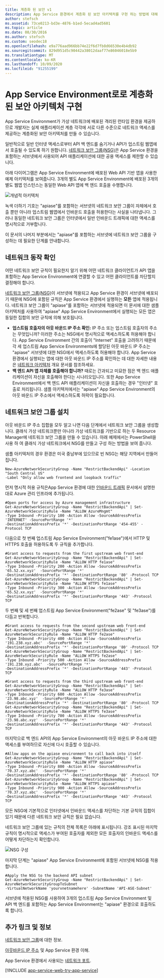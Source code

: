 ```yaml
---
title: 계층화 된 보안 v1
description: App Service 환경에서 계층화 된 보안 아키텍처를 구현 하는 방법에 대해 알아봅니다. 이 문서는 레거시 v1 ASE를 사용하는 고객에게만 제공됩니다.
author: stefsch
ms.assetid: 73ce0213-bd3e-4876-b1ed-5ecad4ad5601
ms.topic: article
ms.date: 08/30/2016
ms.author: stefsch
ms.custom: seodec18
ms.openlocfilehash: e9a776aad966bb74e22f6d7fb8d66530e4b4db92
ms.sourcegitcommit: 829d951d5c90442a38012daaf77e86046018e5b9
ms.translationtype: MT
ms.contentlocale: ko-KR
ms.lasthandoff: 10/09/2020
ms.locfileid: "91255199"
---
```

# <a name="implementing-a-layered-security-architecture-with-app-service-environments"></a>App Service Environment로로 계층화된 보안 아키텍처 구현
App Service Environment가 가상 네트워크에 배포된 격리된 런타임 환경을 제공하므로 개발자는 실제 애플리케이션 계층 각각에 서로 다른 수준으로 네트워크 액세스를 제공하는 계층화된 보안 아키텍처를 만들 수 있습니다.

일반적으로 일반 인터넷 액세스로부터 API 백 엔드를 숨기거나 API가 업스트림 웹앱에서 호출될 수 있도록 하기 원합니다.  [네트워크 보안 그룹(NSG)][NetworkSecurityGroups]은 App Service 환경을 포함하는 서브넷에서 사용되어 API 애플리케이션에 대한 공용 액세스를 제한할 수 있습니다.

아래 다이어그램은 App Service Environment에 배포된 Web API 기반 앱을 사용한 예제 아키텍처를 보여줍니다.  3개의 별도 App Service Environment에 배포된 3개의 별도 웹앱 인스턴스는 동일한 Web API 앱에 백 엔드 호출을 수행합니다.

![개념적 아키텍처][ConceptualArchitecture] 

녹색 더하기 기호는 "apiase"를 포함하는 서브넷의 네트워크 보안 그룹이 자체에서 호출 뿐만 아니라 업스트림 웹앱에서 인바운드 호출을 허용한다는 사실을 나타냅니다.  그러나 동일한 네트워크 보안 그룹은 인터넷에서 일반 인바운드 트래픽에 대한 액세스를 명시적으로 거부합니다. 

이 문서의 나머지 부분에서는 "apiase"를 포함하는 서브넷에 네트워크 보안 그룹을 구성하는 데 필요한 단계를 안내합니다.

## <a name="determining-the-network-behavior"></a>네트워크 동작 확인
어떤 네트워크 보안 규칙이 필요한지 알기 위해 어떤 네트워크 클라이언트가 API 앱을 포함하는 App Service Environment에 연결할 수 있고 어떤 클라이언트를 차단할지 결정해야 합니다.

[네트워크 보안 그룹(NSG)][NetworkSecurityGroups]이 서브넷에 적용되고 App Service 환경이 서브넷에 배포되기 때문에 NSG에 포함된 규칙은 App Service 환경에서 실행하는 **모든** 앱에 적용됩니다.  네트워크 보안 그룹이 "apiase"를 포함하는 서브넷에 적용되면 이 문서에 대한 샘플 아키텍처를 사용하여 "apiase" App Service Environment에서 실행되는 모든 앱은 동일한 집합의 보안 규칙에 의해 보호됩니다. 

* **업스트림 호출자의 아웃 바운드 IP 주소 확인:** IP 주소 또는 업스트림 호출자의 주소는 무엇입니까?  이러한 주소는 NSG에서 명시적으로 액세스하도록 허용해야 합니다.  App Service Environment 간의 호출이 "Internet" 호출을 고려하기 때문에 각 세 업스트림 App Service Environments에 할당된 아웃 바운드 IP 주소는 "apiase" 서브넷에 대한 NSG에서 액세스하도록 허용해야 합니다.   App Service 환경에서 실행되는 앱에 대한 아웃 바운드 IP 주소를 확인하는 데 대한 자세한 내용은 [네트워크 아키텍처][NetworkArchitecture] 개요 문서를 참조하세요.
* **백 엔드 API 앱 자체를 호출해야 합니까?**  때로는 간과되고 미묘한 점은 백 엔드 애플리케이션이 자신을 호출해야 한다는 시나리오입니다.  또한 App Service Environment에서 백 엔드 API 애플리케이션이 자신을 호출하는 경우 "인터넷" 호출로 처리됩니다.  샘플 아키텍처에서는 "apiase" App Service Environment의 아웃 바운드 IP 주소에서 액세스하도록 허락이 필요합니다.

## <a name="setting-up-the-network-security-group"></a>네트워크 보안 그룹 설치
아웃 바운드 IP 주소 집합을 모두 알고 나면 다음 단계에서 네트워크 보안 그룹을 생성합니다.  클래식 가상 네트워크뿐만 아니라 가상 네트워크를 기반으로 하는 두 Resource Manager에 네트워크 보안 그룹을 만들 수 있습니다.  아래 예제에서는 PowerShell을 사용 하 여 클래식 가상 네트워크에서 NSG를 만들고 구성 하는 방법을 보여 줍니다.

샘플 아키텍처의 경우 환경은 미국 중남부에 있으므로 빈 NSG는 해당 지역에서 만들어집니다.

```azurepowershell-interactive
New-AzureNetworkSecurityGroup -Name "RestrictBackendApi" -Location "South Central US" 
-Label "Only allow web frontend and loopback traffic"
```

먼저 명시적 허용 규칙은App Service 환경에 대한 [인바운드 트래픽][InboundTraffic] 문서에서 설명한 대로 Azure 관리 인프라에 추가됩니다.

```azurepowershell-interactive
#Open ports for access by Azure management infrastructure
Get-AzureNetworkSecurityGroup -Name "RestrictBackendApi" | Set-AzureNetworkSecurityRule -Name "ALLOW AzureMngmt" 
-Type Inbound -Priority 100 -Action Allow -SourceAddressPrefix 'INTERNET' -SourcePortRange '*' 
-DestinationAddressPrefix '*' -DestinationPortRange '454-455' -Protocol TCP
```

다음으로 첫 번째 업스트림 App Service Environment("fe1ase")에서 HTTP 및 HTTPS 호출을 허용하도록 두 규칙을 추가합니다.

```azurepowershell-interactive
#Grant access to requests from the first upstream web front-end
Get-AzureNetworkSecurityGroup -Name "RestrictBackendApi" | Set-AzureNetworkSecurityRule -Name "ALLOW HTTP fe1ase" 
-Type Inbound -Priority 200 -Action Allow -SourceAddressPrefix '65.52.xx.xyz'  -SourcePortRange '*' 
-DestinationAddressPrefix '*' -DestinationPortRange '80' -Protocol TCP
Get-AzureNetworkSecurityGroup -Name "RestrictBackendApi" | Set-AzureNetworkSecurityRule -Name "ALLOW HTTPS fe1ase" 
-Type Inbound -Priority 300 -Action Allow -SourceAddressPrefix '65.52.xx.xyz'  -SourcePortRange '*' 
-DestinationAddressPrefix '*' -DestinationPortRange '443' -Protocol TCP
```

두 번째 및 세 번째 업스트림 App Service Environment("fe2ase" 및 "fe3ase")를 다듬고 반복합니다.

```azurepowershell-interactive
#Grant access to requests from the second upstream web front-end
Get-AzureNetworkSecurityGroup -Name "RestrictBackendApi" | Set-AzureNetworkSecurityRule -Name "ALLOW HTTP fe2ase" 
-Type Inbound -Priority 400 -Action Allow -SourceAddressPrefix '191.238.xyz.abc'  -SourcePortRange '*' 
-DestinationAddressPrefix '*' -DestinationPortRange '80' -Protocol TCP
Get-AzureNetworkSecurityGroup -Name "RestrictBackendApi" | Set-AzureNetworkSecurityRule -Name "ALLOW HTTPS fe2ase" 
-Type Inbound -Priority 500 -Action Allow -SourceAddressPrefix '191.238.xyz.abc'  -SourcePortRange '*' 
-DestinationAddressPrefix '*' -DestinationPortRange '443' -Protocol TCP

#Grant access to requests from the third upstream web front-end
Get-AzureNetworkSecurityGroup -Name "RestrictBackendApi" | Set-AzureNetworkSecurityRule -Name "ALLOW HTTP fe3ase" 
-Type Inbound -Priority 600 -Action Allow -SourceAddressPrefix '23.98.abc.xyz'  -SourcePortRange '*' 
-DestinationAddressPrefix '*' -DestinationPortRange '80' -Protocol TCP
Get-AzureNetworkSecurityGroup -Name "RestrictBackendApi" | Set-AzureNetworkSecurityRule -Name "ALLOW HTTPS fe3ase" 
-Type Inbound -Priority 700 -Action Allow -SourceAddressPrefix '23.98.abc.xyz'  -SourcePortRange '*' 
-DestinationAddressPrefix '*' -DestinationPortRange '443' -Protocol TCP
```

마지막으로 백 엔드 API의 App Service Environment의 아웃 바운드 IP 주소에 대한 액세스를 부여하므로 자신에 다시 호출할 수 있습니다.

```azurepowershell-interactive
#Allow apps on the apiase environment to call back into itself
Get-AzureNetworkSecurityGroup -Name "RestrictBackendApi" | Set-AzureNetworkSecurityRule -Name "ALLOW HTTP apiase" 
-Type Inbound -Priority 800 -Action Allow -SourceAddressPrefix '70.37.xyz.abc'  -SourcePortRange '*' 
-DestinationAddressPrefix '*' -DestinationPortRange '80' -Protocol TCP
Get-AzureNetworkSecurityGroup -Name "RestrictBackendApi" | Set-AzureNetworkSecurityRule -Name "ALLOW HTTPS apiase" 
-Type Inbound -Priority 900 -Action Allow -SourceAddressPrefix '70.37.xyz.abc'  -SourcePortRange '*' 
-DestinationAddressPrefix '*' -DestinationPortRange '443' -Protocol TCP
```

모든 NSG에 기본적으로 인터넷에서 인바운드 액세스를 차단하는 기본 규칙의 집합이 있기 때문에 다른 네트워크 보안 규칙은 필요 없습니다.

네트워크 보안 그룹에 있는 규칙의 전체 목록은 아래에 표시됩니다.  강조 표시된 마지막 규칙이 명시적으로 액세스가 부여된 호출자를 제외한 모든 호출자의 인바운드 액세스를 어떻게 차단하는지 확인합니다.

![NSG 구성][NSGConfiguration] 

마지막 단계는 "apiase" App Service Environment에 포함된 서브넷에 NSG를 적용합니다.

```azurepowershell-interactive
#Apply the NSG to the backend API subnet
Get-AzureNetworkSecurityGroup -Name "RestrictBackendApi" | Set-AzureNetworkSecurityGroupToSubnet 
-VirtualNetworkName 'yourvnetnamehere' -SubnetName 'API-ASE-Subnet'
```

서브넷에 적용된 NSG를 사용하여 3개의 업스트림 App Service Environment 및 API 백 엔드를 포함하는 App Service Environment는 "apiase" 환경으로 호출하도록 합니다.

## <a name="additional-links-and-information"></a>추가 링크 및 정보
[네트워크 보안 그룹](../../virtual-network/security-overview.md)에 대한 정보.

[아웃바운드 IP 주소][NetworkArchitecture] 및 App Service 환경 이해.

App Service 환경에서 사용되는 [네트워크 포트][InboundTraffic].

[!INCLUDE [app-service-web-try-app-service](../../../includes/app-service-web-try-app-service.md)]

<!-- LINKS -->
[NetworkSecurityGroups]: ../../virtual-network/virtual-network-vnet-plan-design-arm.md
[NetworkArchitecture]:  app-service-app-service-environment-network-architecture-overview.md
[InboundTraffic]:  app-service-app-service-environment-control-inbound-traffic.md

<!-- IMAGES -->
[ConceptualArchitecture]: ./media/app-service-app-service-environment-layered-security/ConceptualArchitecture-1.png
[NSGConfiguration]:  ./media/app-service-app-service-environment-layered-security/NSGConfiguration-1.png
